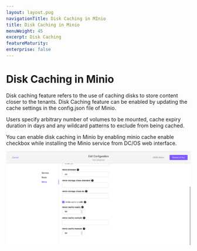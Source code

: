 ```yaml
---
layout: layout.pug
navigationTitle: Disk Caching in MInio
title: Disk Caching in Minio
menuWeight: 45
excerpt: Disk Caching
featureMaturity:
enterprise: false
---
```


# Disk Caching in Minio

Disk caching feature refers to the use of caching disks to store content closer to the tenants. Disk Caching feature can be enabled by updating the cache settings in the config.json file of Minio.

Users specify arbitrary number of volumes to be mounted, cache expiry duration in days and any wildcard patterns to exclude from being cached.

You can enable disk caching in Minio by enabling minio cache enable checkbox while installing the Minio service from DC/OS web interface.

  
  [<img src="../../img/Disk_Caching.png" alt="Disk_Caching" width="800"/>](../../img/Disk_Caching.png)

